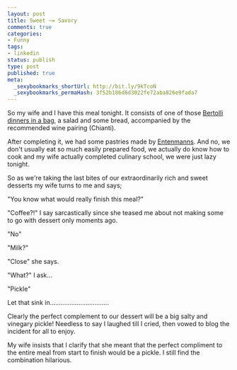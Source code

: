 ```yaml
---
layout: post
title: Sweet ~= Savory
comments: true
categories:
- Funny
tags:
- linkedin
status: publish
type: post
published: true
meta:
  _sexybookmarks_shortUrl: http://bit.ly/9kTcoN
  _sexybookmarks_permaHash: 3f52b186d6d3022fe72aba826e9fada7
---
```

So my wife and I have this meal tonight.  It consists of one of those <a href="http://www.bertolli.us/classicdinners.aspx">Bertolli dinners in a bag</a>, a salad and some bread, accompanied by the recommended wine pairing (Chianti).

After completing it, we had some pastries made by <a href="http://entenmanns.gwbakeries.com/">Entenmanns</a>.  And no, we don't usually eat so much easily prepared food, we actually do know how to cook and my wife actually completed culinary school, we were just lazy tonight.

So as we're taking the last bites of our extraordinarily rich and sweet desserts my wife turns to me and says;

"You know what would really finish this meal?"

"Coffee?!" I say sarcastically since she teased me about not making some to go with dessert only moments ago.

"No"

"Milk?"

"Close" she says.

"What?" I ask...

"Pickle"

Let that sink in.................................

Clearly the perfect complement to our dessert will be a big salty and vinegary pickle!  Needless to say I laughed till I cried, then vowed to blog the incident for all to enjoy.

My wife insists that I clarify that she meant that the perfect compliment to the entire meal from start to finish would be a pickle.  I still find the combination hilarious. 
